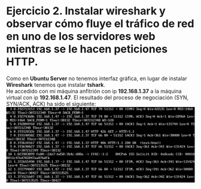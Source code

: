 # Ejercicio 2. Instalar wireshark y observar cómo fluye el tráfico de red en uno de los servidores web mientras se le hacen peticiones HTTP.
Como en **Ubuntu Server** no tenemos interfaz gráfica, en lugar de instalar **Wireshark** tenemos que instalar **tshark**.  
He accedido con mi máquina anfitrión con ip **192.168.1.37** a la máquina virtual con ip **192.168.1.47**. El resultado del proceso de negociación (SYN, SYN/ACK, ACK) ha sido el siguiente:  
![Captura1](Imagenes/Captura1.png "Resultado del proceso de negociación entre la máquina host y la virtual tras realizar una petición HTTP")